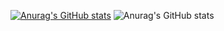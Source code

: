 [![Anurag's GitHub stats](https://github-readme-stats.vercel.app/api?username=yestan1125)](https://github.com/anuraghazra/github-readme-stats)
![Anurag's GitHub stats](https://github-readme-stats.vercel.app/api?username=yestan1125&show_icons=true&bg_color=00000000)
